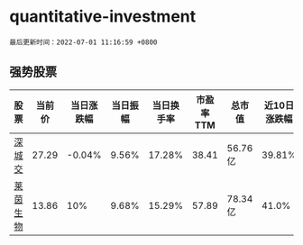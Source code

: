 # quantitative-investment

`最后更新时间：2022-07-01 11:16:59 +0800`

## 强势股票

|股票|当前价|当日涨跌幅|当日振幅|当日换手率|市盈率TTM|总市值|近10日涨跌幅|
|----|----|----|----|----|----|----|----|
|[深城交](https://xueqiu.com/S/SZ301091)|27.29|-0.04%|9.56%|17.28%|38.41|56.76亿|39.81%|
|[莱茵生物](https://xueqiu.com/S/SZ002166)|13.86|10%|9.68%|15.29%|57.89|78.34亿|41.0%|
